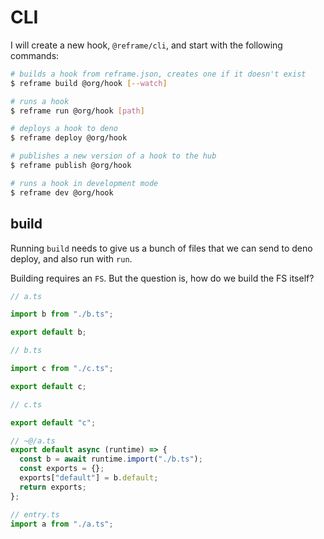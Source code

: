 # CLI

I will create a new hook, `@reframe/cli`, and start with the following commands:

```sh
# builds a hook from reframe.json, creates one if it doesn't exist
$ reframe build @org/hook [--watch]

# runs a hook
$ reframe run @org/hook [path]

# deploys a hook to deno
$ reframe deploy @org/hook

# publishes a new version of a hook to the hub
$ reframe publish @org/hook

# runs a hook in development mode
$ reframe dev @org/hook
```

## build

Running `build` needs to give us a bunch of files that we can send to deno
deploy, and also run with `run`.

Building requires an `FS`. But the question is, how do we build the FS itself?

```ts
// a.ts

import b from "./b.ts";

export default b;

// b.ts

import c from "./c.ts";

export default c;

// c.ts

export default "c";

// ~@/a.ts
export default async (runtime) => {
  const b = await runtime.import("./b.ts");
  const exports = {};
  exports["default"] = b.default;
  return exports;
};

// entry.ts
import a from "./a.ts";
```
